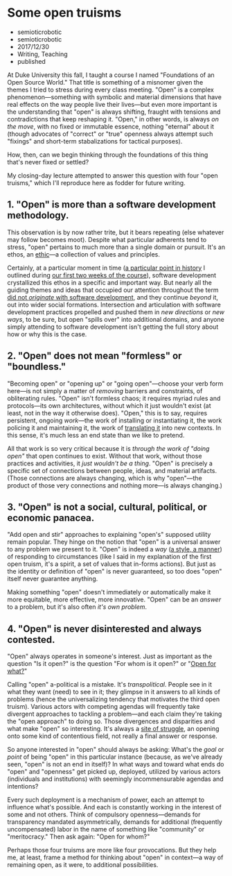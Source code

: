 # Some open truisms
- semioticrobotic
- semioticrobotic
- 2017/12/30
- Writing, Teaching
- published

At Duke University this fall, I taught a course I named "Foundations of an Open Source World." That title is something of a misnomer given the themes I tried to stress during every class meeting. "Open" is a complex phenomenon—something with symbolic and material dimensions that have real effects on the way people live their lives—but even more important is the understanding that "open" is always shifting, fraught with tensions and contradictions that keep reshaping it. "Open," in other words, is always _on the move_, with no fixed or immutable essence, nothing "eternal" about it (though advocates of "correct" or "true" openness always attempt such "fixings" and short-term stabalizations for tactical purposes).

How, then, can we begin thinking through the foundations of this thing that's never fixed or settled?

My closing-day lecture attempted to answer this question with four "open truisms," which I'll reproduce here as fodder for future writing.

## 1. "Open" is more than a software development methodology.

This observation is by now rather trite, but it bears repeating (else whatever may follow becomes moot). Despite what particular adherents tend to stress, "open" pertains to much more than a single domain or pursuit. It's an ethos, an [ethic](https://opensource.com/life/13/1/want-understand-open-source-live-its-developers)—a collection of values and principles.

Certainly, at a particular moment in time ([a particular point in history](http://www.press.uchicago.edu/ucp/books/book/chicago/F/bo3773600.html) I outlined during [our first two weeks of the course](http://wayner.org/node/5)), software development crystallized this ethos in a specific and important way. But nearly all the guiding themes and ideas that occupied our attention throughout the term [did not _originate_ with software development](http://www.hup.harvard.edu/catalog.php?isbn=9780674072527), and they continue _beyond_ it, out into wider social formations. Intersection and articulation with software development practices propelled and pushed them in _new directions_ or _new ways_, to be sure, but open "spills over" into additional domains, and anyone simply attending to software development isn't getting the full story about how or why this is the case.

## 2. "Open" does not mean "formless" or "boundless."

"Becoming open" or "opening up" or "going open"—choose your verb form here—is not simply a matter of _removing_ barriers and constraints, of obliterating rules. "Open" isn't formless chaos; it requires myriad rules and protocols—its own architectures, without which it just wouldn't exist (at least, not in the way it otherwise does). "Open," this is to say, requires persistent, ongoing _work_—the work of installing or instantiating it, the work policing it and maintaining it, the work of [translating it](http://www.ephemerajournal.org/sites/default/files/12-4tkacz_0.pdf) into new contexts. In this sense, it's much less an end state than we like to pretend.

All that work is so very critical because it is _through the work of "doing open"_ that open continues to exist. Without that work, without those practices and activities, it _just wouldn't be a thing_. "Open" is precisely a specific set of connections between people, ideas, and material artifacts. (Those connections are always changing, which is why "open"—the product of those very connections and nothing more—is always changing.)

## 3. "Open" is not a social, cultural, political, or economic panacea.

"Add open and stir" approaches to explaining "open's" supposed utility remain popular. They hinge on the notion that "open" is a universal answer to any problem we present to it. "Open" is indeed a _way_ ([a style, a manner](http://charleneli.com/books/open-leadership/)) of responding to circumstances (like I said in my explanation of the first open truism, it's a spirit, a set of values that in-forms actions). But just as the identity or definition of "open" is never guaranteed, so too does "open" itself never guarantee anything.

Making something "open" doesn't immediately or automatically make it more equitable, more effective, more innovative. "Open" can be an _answer_ to a problem, but it's also often _it's own problem_.

## 4. "Open" is never disinterested and always contested.

"Open" always operates in someone's interest. Just as important as the question "Is it open?" is the question "For whom is it open?" or "[Open for what?](https://mitpress.mit.edu/books/opening-education)"

Calling "open" a-political is a mistake. It's _transpolitical_. People see in it what they want (need) to see in it; they glimpse in it answers to all kinds of problems (hence the universalizing tendency that motivates the third open truism). Various actors with competing agendas will frequently take divergent approaches to tackling a problem—and each claim they're taking the "open approach" to doing so. Those divergences and disparities and what make "open" so interesting. It's always a [site of struggle](https://www.wiley.com/en-us/The+Age+of+Sharing-p-9781509512294), an opening onto some kind of contentious field, not really a final answer or response.

So anyone interested in "open" should always be asking: What's the _goal_ or _point_ of being "open" in this particular instance (because, as we've already seen, "open" is not an end in itself)? In what ways and toward what ends do "open" and "openness" get picked up, deployed, utilized by various actors (individuals and institutions) with seemingly incommensurable agendas and intentions?

Every such deployment is a mechanism of power, each an attempt to influence what's possible. And each is constantly working in the interest of some and not others. Think of compulsory openness—demands for transparency mandated asymmetrically, demands for additional (frequently uncompensated) labor in the name of something like "community" or "meritocracy." Then ask again: "Open for whom?"

Perhaps those four truisms are more like four provocations. But they help me, at least, frame a method for thinking about "open" in context—a way of remaining open, as it were, to additional possibilities.
